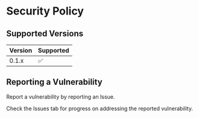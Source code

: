 # Security Policy

## Supported Versions

| Version | Supported          |
| ------- | ------------------ |
| 0.1.x   | :white_check_mark: |

## Reporting a Vulnerability

Report a vulnerability by reporting an Issue.

Check the Issues tab for progress on addressing the reported vulnerability.
